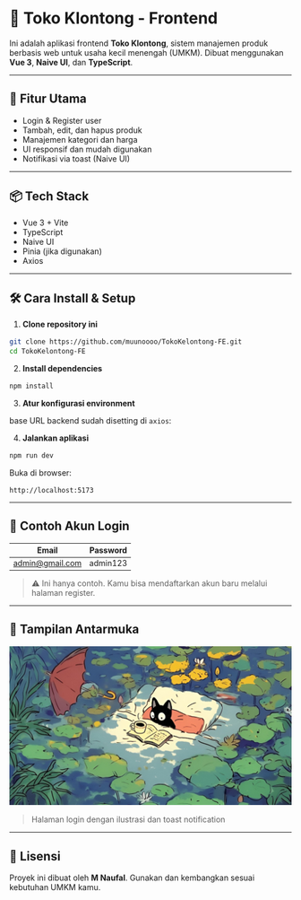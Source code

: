 # 🧾 Toko Klontong - Frontend

Ini adalah aplikasi frontend **Toko Klontong**, sistem manajemen produk berbasis web untuk usaha kecil menengah (UMKM). Dibuat menggunakan **Vue 3**, **Naive UI**, dan **TypeScript**.

---

## 🚀 Fitur Utama

- Login & Register user
- Tambah, edit, dan hapus produk
- Manajemen kategori dan harga
- UI responsif dan mudah digunakan
- Notifikasi via toast (Naive UI)

---

## 📦 Tech Stack

- Vue 3 + Vite
- TypeScript
- Naive UI
- Pinia (jika digunakan)
- Axios

---

## 🛠️ Cara Install & Setup

1. **Clone repository ini**

```bash
git clone https://github.com/muunoooo/TokoKelontong-FE.git
cd TokoKelontong-FE
```

2. **Install dependencies**

```bash
npm install
```

3. **Atur konfigurasi environment**

base URL backend sudah disetting di `axios`:

4. **Jalankan aplikasi**

```bash
npm run dev
```

Buka di browser:

```
http://localhost:5173
```

---

## 👤 Contoh Akun Login

| Email           | Password |
| --------------- | -------- |
| admin@gmail.com | admin123 |

> ⚠️ Ini hanya contoh. Kamu bisa mendaftarkan akun baru melalui halaman register.

---

## 📸 Tampilan Antarmuka

![Login Page](public/login.jpeg)

> Halaman login dengan ilustrasi dan toast notification

---

## 📄 Lisensi

Proyek ini dibuat oleh **M Naufal**. Gunakan dan kembangkan sesuai kebutuhan UMKM kamu.
